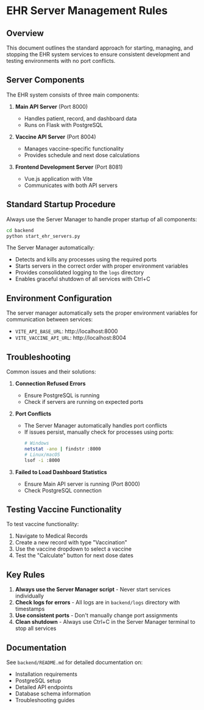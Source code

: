 # EHR Server Management Rules

## Overview

This document outlines the standard approach for starting, managing, and stopping the EHR system services to ensure consistent development and testing environments with no port conflicts.

## Server Components

The EHR system consists of three main components:

1. **Main API Server** (Port 8000)
   - Handles patient, record, and dashboard data
   - Runs on Flask with PostgreSQL

2. **Vaccine API Server** (Port 8004)
   - Manages vaccine-specific functionality
   - Provides schedule and next dose calculations

3. **Frontend Development Server** (Port 8081)
   - Vue.js application with Vite
   - Communicates with both API servers

## Standard Startup Procedure

Always use the Server Manager to handle proper startup of all components:

```bash
cd backend
python start_ehr_servers.py
```

The Server Manager automatically:
- Detects and kills any processes using the required ports
- Starts servers in the correct order with proper environment variables
- Provides consolidated logging to the `logs` directory
- Enables graceful shutdown of all services with Ctrl+C

## Environment Configuration

The server manager automatically sets the proper environment variables for communication between services:

- `VITE_API_BASE_URL`: http://localhost:8000
- `VITE_VACCINE_API_URL`: http://localhost:8004

## Troubleshooting

Common issues and their solutions:

1. **Connection Refused Errors**
   - Ensure PostgreSQL is running
   - Check if servers are running on expected ports

2. **Port Conflicts**
   - The Server Manager automatically handles port conflicts
   - If issues persist, manually check for processes using ports:
     ```bash
     # Windows
     netstat -ano | findstr :8000
     # Linux/macOS
     lsof -i :8000
     ```

3. **Failed to Load Dashboard Statistics**
   - Ensure Main API server is running (Port 8000)
   - Check PostgreSQL connection

## Testing Vaccine Functionality

To test vaccine functionality:
1. Navigate to Medical Records
2. Create a new record with type "Vaccination"
3. Use the vaccine dropdown to select a vaccine
4. Test the "Calculate" button for next dose dates

## Key Rules

1. **Always use the Server Manager script** - Never start services individually
2. **Check logs for errors** - All logs are in `backend/logs` directory with timestamps
3. **Use consistent ports** - Don't manually change port assignments
4. **Clean shutdown** - Always use Ctrl+C in the Server Manager terminal to stop all services

## Documentation

See `backend/README.md` for detailed documentation on:
- Installation requirements
- PostgreSQL setup
- Detailed API endpoints
- Database schema information
- Troubleshooting guides 